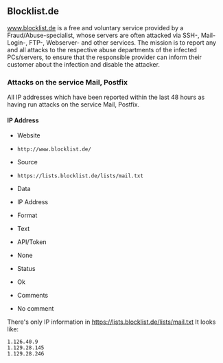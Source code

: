 ## Blocklist.de

www.blocklist.de is a free and voluntary service provided by a
Fraud/Abuse-specialist, whose servers are often attacked via SSH-, Mail-Login-,
FTP-, Webserver- and other services. 
The mission is to report any and all attacks to the respective abuse departments
of the infected PCs/servers, to ensure that the responsible provider can inform
their customer about the infection and disable the attacker. 

### Attacks on the service Mail, Postfix

All IP addresses which have been reported within the last 48 hours as having run
attacks on the service Mail, Postfix. 

#### IP Address
>
* Website
 - `http://www.blocklist.de/`
* Source
 - `https://lists.blocklist.de/lists/mail.txt`
* Data
 - IP Address
* Format
 - Text
* API/Token
 - None
* Status
 - Ok
* Comments
 - No comment

There's only IP information in https://lists.blocklist.de/lists/mail.txt
It looks like:

	1.126.40.9
	1.129.28.145
	1.129.28.246